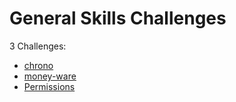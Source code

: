 # General Skills Challenges

3 Challenges:
- [chrono](chrono.md)
- [money-ware](money-ware.md)
- [Permissions](Permissions.md)

